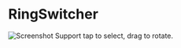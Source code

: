 # RingSwitcher
![Screenshot](https://dl.dropboxusercontent.com/u/11940101/ringswitcher.png)
Support tap to select, drag to rotate.

